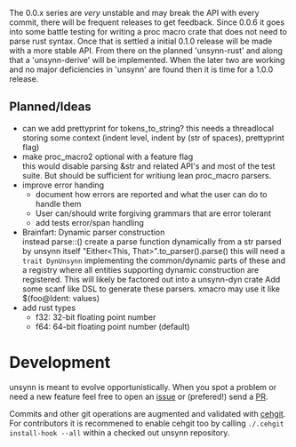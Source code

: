 The 0.0.x series are *very* unstable and may break the API with every commit, there will be
frequent releases to get feedback. Since 0.0.6 it goes into some battle testing for writing a
proc macro crate that does not need to parse rust syntax. Once that is settled a initial 0.1.0
release will be made with a more stable API. From there on the planned 'unsynn-rust' and along
that a 'unsynn-derive' will be implemented. When the later two are working and no major
deficiencies in 'unsynn' are found then it is time for a 1.0.0 release.


## Planned/Ideas

* can we add prettyprint for tokens_to_string?
  this needs a threadlocal storing some context (indent level, indent by (str of spaces), prettyprint flag)
* make proc_macro2 optional with a feature flag  
  this would disable parsing &str and related API's and most of the test suite. But should be
  sufficient for writiung lean proc_macro parsers.
* improve error handing
   - document how errors are reported and what the user can do to handle them
   - User can/should write forgiving grammars that are error tolerant
   - add tests error/span handling
* Brainfart: Dynamic parser construction  
  instead parse::<UnsynnType>()
  create a parse function dynamically from a str parsed by unsynn itself
  "Either<This, That>".to_parser().parse()
  this will need a `trait DynUnsynn` implementing the common/dynamic parts of these
  and a registry where all entities supporting dynamic construction are registered.
  This will likely be factored out into a unsynn-dyn crate
  Add some scanf like DSL to generate these parsers.
  xmacro may use it like $(foo@Ident: values)
* add rust types
  * f32: 32-bit floating point number
  * f64: 64-bit floating point number (default)


# Development

unsynn is meant to evolve opportunistically. When you spot a problem or need a new feature
feel free to open an [issue](https://git.pipapo.org/cehteh/unsynn/issues) or (prefered!) send
a [PR](https://git.pipapo.org/cehteh/unsynn/pulls).

Commits and other git operations are augmented and validated with
[cehgit](https://git.pipapo.org/cehteh/cehgit). For contributors it is recommened to enable
cehgit too by calling `./.cehgit install-hook --all` within a checked out unsynn repository.
